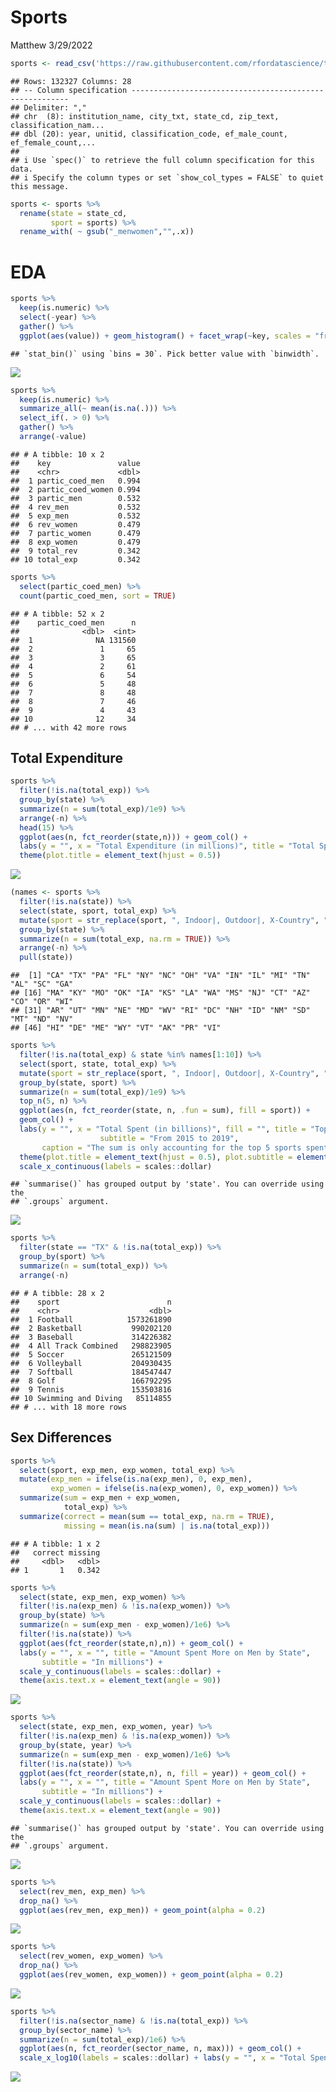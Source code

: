 Sports
================
Matthew
3/29/2022

``` r
sports <- read_csv('https://raw.githubusercontent.com/rfordatascience/tidytuesday/master/data/2022/2022-03-29/sports.csv')
```

    ## Rows: 132327 Columns: 28
    ## -- Column specification --------------------------------------------------------
    ## Delimiter: ","
    ## chr  (8): institution_name, city_txt, state_cd, zip_text, classification_nam...
    ## dbl (20): year, unitid, classification_code, ef_male_count, ef_female_count,...
    ## 
    ## i Use `spec()` to retrieve the full column specification for this data.
    ## i Specify the column types or set `show_col_types = FALSE` to quiet this message.

``` r
sports <- sports %>% 
  rename(state = state_cd,
         sport = sports) %>% 
  rename_with( ~ gsub("_menwomen","",.x))
```

# EDA

``` r
sports %>%
  keep(is.numeric) %>%
  select(-year) %>%
  gather() %>%
  ggplot(aes(value)) + geom_histogram() + facet_wrap(~key, scales = "free")
```

    ## `stat_bin()` using `bins = 30`. Pick better value with `binwidth`.

![](Sports_files/figure-gfm/unnamed-chunk-2-1.png)<!-- -->

``` r
sports %>%
  keep(is.numeric) %>%
  summarize_all(~ mean(is.na(.))) %>%
  select_if(. > 0) %>%
  gather() %>%
  arrange(-value)
```

    ## # A tibble: 10 x 2
    ##    key               value
    ##    <chr>             <dbl>
    ##  1 partic_coed_men   0.994
    ##  2 partic_coed_women 0.994
    ##  3 partic_men        0.532
    ##  4 rev_men           0.532
    ##  5 exp_men           0.532
    ##  6 rev_women         0.479
    ##  7 partic_women      0.479
    ##  8 exp_women         0.479
    ##  9 total_rev         0.342
    ## 10 total_exp         0.342

``` r
sports %>%
  select(partic_coed_men) %>%
  count(partic_coed_men, sort = TRUE)
```

    ## # A tibble: 52 x 2
    ##    partic_coed_men      n
    ##              <dbl>  <int>
    ##  1              NA 131560
    ##  2               1     65
    ##  3               3     65
    ##  4               2     61
    ##  5               6     54
    ##  6               5     48
    ##  7               8     48
    ##  8               7     46
    ##  9               4     43
    ## 10              12     34
    ## # ... with 42 more rows

## Total Expenditure

``` r
sports %>% 
  filter(!is.na(total_exp)) %>% 
  group_by(state) %>%
  summarize(n = sum(total_exp)/1e9) %>%
  arrange(-n) %>% 
  head(15) %>%
  ggplot(aes(n, fct_reorder(state,n))) + geom_col() +
  labs(y = "", x = "Total Expenditure (in millions)", title = "Total Spent by State") +
  theme(plot.title = element_text(hjust = 0.5))
```

![](Sports_files/figure-gfm/unnamed-chunk-4-1.png)<!-- -->

``` r
(names <- sports %>%
  filter(!is.na(state)) %>%
  select(state, sport, total_exp) %>%
  mutate(sport = str_replace(sport, ", Indoor|, Outdoor|, X-Country", "")) %>% 
  group_by(state) %>% 
  summarize(n = sum(total_exp, na.rm = TRUE)) %>% 
  arrange(-n) %>%
  pull(state))
```

    ##  [1] "CA" "TX" "PA" "FL" "NY" "NC" "OH" "VA" "IN" "IL" "MI" "TN" "AL" "SC" "GA"
    ## [16] "MA" "KY" "MO" "OK" "IA" "KS" "LA" "WA" "MS" "NJ" "CT" "AZ" "CO" "OR" "WI"
    ## [31] "AR" "UT" "MN" "NE" "MD" "WV" "RI" "DC" "NH" "ID" "NM" "SD" "MT" "ND" "NV"
    ## [46] "HI" "DE" "ME" "WY" "VT" "AK" "PR" "VI"

``` r
sports %>%
  filter(!is.na(total_exp) & state %in% names[1:10]) %>%
  select(sport, state, total_exp) %>%
  mutate(sport = str_replace(sport, ", Indoor|, Outdoor|, X-Country", "")) %>% 
  group_by(state, sport) %>% 
  summarize(n = sum(total_exp)/1e9) %>%
  top_n(5, n) %>% 
  ggplot(aes(n, fct_reorder(state, n, .fun = sum), fill = sport)) +
  geom_col() + 
  labs(y = "", x = "Total Spent (in billions)", fill = "", title = "Top 5 Sports for each State",
                    subtitle = "From 2015 to 2019", 
       caption = "The sum is only accounting for the top 5 sports spent in each state") +
  theme(plot.title = element_text(hjust = 0.5), plot.subtitle = element_text(hjust = 0.5)) + 
  scale_x_continuous(labels = scales::dollar)
```

    ## `summarise()` has grouped output by 'state'. You can override using the
    ## `.groups` argument.

![](Sports_files/figure-gfm/unnamed-chunk-5-1.png)<!-- -->

``` r
sports %>% 
  filter(state == "TX" & !is.na(total_exp)) %>% 
  group_by(sport) %>% 
  summarize(n = sum(total_exp)) %>%
  arrange(-n)
```

    ## # A tibble: 28 x 2
    ##    sport                        n
    ##    <chr>                    <dbl>
    ##  1 Football            1573261890
    ##  2 Basketball           990202120
    ##  3 Baseball             314226382
    ##  4 All Track Combined   298823905
    ##  5 Soccer               265121509
    ##  6 Volleyball           204930435
    ##  7 Softball             184547447
    ##  8 Golf                 166792295
    ##  9 Tennis               153503816
    ## 10 Swimming and Diving   85114855
    ## # ... with 18 more rows

## Sex Differences

``` r
sports %>% 
  select(sport, exp_men, exp_women, total_exp) %>%
  mutate(exp_men = ifelse(is.na(exp_men), 0, exp_men),
         exp_women = ifelse(is.na(exp_women), 0, exp_women)) %>% 
  summarize(sum = exp_men + exp_women,
            total_exp) %>% 
  summarize(correct = mean(sum == total_exp, na.rm = TRUE),
            missing = mean(is.na(sum) | is.na(total_exp)))
```

    ## # A tibble: 1 x 2
    ##   correct missing
    ##     <dbl>   <dbl>
    ## 1       1   0.342

``` r
sports %>% 
  select(state, exp_men, exp_women) %>% 
  filter(!is.na(exp_men) & !is.na(exp_women)) %>% 
  group_by(state) %>% 
  summarize(n = sum(exp_men - exp_women)/1e6) %>%
  filter(!is.na(state)) %>% 
  ggplot(aes(fct_reorder(state,n),n)) + geom_col() +
  labs(y = "", x = "", title = "Amount Spent More on Men by State",
       subtitle = "In millions") + 
  scale_y_continuous(labels = scales::dollar) +
  theme(axis.text.x = element_text(angle = 90))
```

![](Sports_files/figure-gfm/unnamed-chunk-8-1.png)<!-- -->

``` r
sports %>% 
  select(state, exp_men, exp_women, year) %>% 
  filter(!is.na(exp_men) & !is.na(exp_women)) %>% 
  group_by(state, year) %>% 
  summarize(n = sum(exp_men - exp_women)/1e6) %>%
  filter(!is.na(state)) %>% 
  ggplot(aes(fct_reorder(state,n), n, fill = year)) + geom_col() +
  labs(y = "", x = "", title = "Amount Spent More on Men by State",
       subtitle = "In millions") + 
  scale_y_continuous(labels = scales::dollar) +
  theme(axis.text.x = element_text(angle = 90))
```

    ## `summarise()` has grouped output by 'state'. You can override using the
    ## `.groups` argument.

![](Sports_files/figure-gfm/unnamed-chunk-9-1.png)<!-- -->

``` r
sports %>%
  select(rev_men, exp_men) %>% 
  drop_na() %>% 
  ggplot(aes(rev_men, exp_men)) + geom_point(alpha = 0.2) 
```

![](Sports_files/figure-gfm/unnamed-chunk-10-1.png)<!-- -->

``` r
sports %>% 
  select(rev_women, exp_women) %>% 
  drop_na() %>% 
  ggplot(aes(rev_women, exp_women)) + geom_point(alpha = 0.2) 
```

![](Sports_files/figure-gfm/unnamed-chunk-10-2.png)<!-- -->

``` r
sports %>% 
  filter(!is.na(sector_name) & !is.na(total_exp)) %>% 
  group_by(sector_name) %>% 
  summarize(n = sum(total_exp)/1e6) %>% 
  ggplot(aes(n, fct_reorder(sector_name, n, max))) + geom_col() +
  scale_x_log10(labels = scales::dollar) + labs(y = "", x = "Total Spent in millions")
```

![](Sports_files/figure-gfm/unnamed-chunk-11-1.png)<!-- -->
